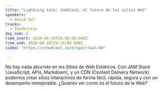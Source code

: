 ```yaml
---
title: "Lightning talk: JamStack, el futuro de los sitios Web"
speakers:
  - David Sol
tracks:
  - Tendencias
day_num: 5
time_start: 2020-04-24T19:00:00.000Z
time_end: 2020-04-24T19:10:00.000Z
video: "https://crowdcast.io/e/sgvirtual/40"

---
```

<!--StartFragment-->

No hay nada aburrido en los Sitios de Web Estáticos. Con JAM Stack (JavaScript, APIs, Markdown), y un CDN (Content Delivery Network) podemos crear sitios interactivos de forma fácil, rápida, segura y con un desempeño inmejorable. ¿Quieres ver como es el futuro de la Web?

<!--EndFragment-->